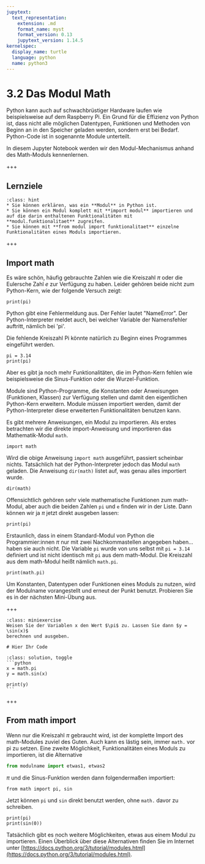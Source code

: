 ```yaml
---
jupytext:
  text_representation:
    extension: .md
    format_name: myst
    format_version: 0.13
    jupytext_version: 1.14.5
kernelspec:
  display_name: turtle
  language: python
  name: python3
---
```


# 3.2 Das Modul Math

Python kann auch auf schwachbrüstiger Hardware laufen wie beispielsweise auf
dem Raspberry Pi. Ein Grund für die Effizienz von Python ist, dass nicht alle
möglichen Datentypen, Funktionen und Methoden von Beginn an in den Speicher
geladen werden, sondern erst bei Bedarf. Python-Code ist in sogenannte Module
unterteilt.

In diesem Jupyter Notebook werden wir den Modul-Mechanismus anhand des
Math-Moduls kennenlernen.

+++

## Lernziele

```{admonition} Lernziele
:class: hint
* Sie können erklären, was ein **Modul** in Python ist.
* Sie können ein Modul komplett mit **import modul** importieren und auf die darin enthaltenen Funktionalitäten mit **modul.funktionalitaet** zugreifen.
* Sie können mit **from modul import funktionalitaet** einzelne Funktionalitäten eines Moduls importieren.
```

+++

## Import math

Es wäre schön, häufig gebrauchte Zahlen wie die Kreiszahl $\pi$ oder die
Eulersche Zahl $e$ zur Verfügung zu haben. Leider gehören beide nicht zum
Python-Kern, wie der folgende Versuch zeigt:

```{code-cell} ipython3
print(pi)
```

Python gibt eine Fehlermeldung aus. Der Fehler lautet "NameError". Der
Python-Interpreter meldet auch, bei welcher Variable der Namensfehler auftritt,
nämlich bei 'pi'. 

Die fehlende Kreiszahl Pi könnte natürlich zu Beginn eines Programmes eingeführt werden. 

```{code-cell} ipython3
pi = 3.14
print(pi)
```

Aber es gibt ja noch mehr Funktionalitäten, die im Python-Kern fehlen wie
beispielsweise die Sinus-Funktion oder die Wurzel-Funktion. 

Module sind Python-Programme, die Konstanten oder Anweisungen (Funktionen,
Klassen) zur Verfügung stellen und damit den eigentlichen Python-Kern erweitern.
Module müssen importiert werden, damit der Python-Interpreter diese erweiterten
Funktionalitäten benutzen kann.

Es gibt mehrere Anweisungen, ein Modul zu importieren. Als erstes betrachten wir
die direkte import-Anweisung und importieren das Mathematik-Modul `math`.

```{code-cell} ipython3
import math
```

Wird die obige Anweisung `import math` ausgeführt, passiert scheinbar nichts.
Tatsächlich hat der Python-Interpreter jedoch das Modul `math` geladen. Die
Anweisung `dir(math)` listet auf, was genau alles importiert wurde. 

```{code-cell} ipython3
dir(math)
```

Offensichtlich gehören sehr viele mathematische Funktionen zum math-Modul, aber auch die beiden Zahlen `pi` und `e` finden wir in der Liste. Dann können wir ja $\pi$ jetzt direkt ausgeben lassen:

```{code-cell} ipython3
print(pi)
```

Erstaunlich, dass in einem Standard-Modul von Python die Programmier:innen $\pi$
nur mit zwei Nachkommastellen angegeben haben... haben sie auch nicht. Die
Variable `pi` wurde von uns selbst mit `pi = 3.14` definiert und ist nicht
identisch mit `pi` aus dem math-Modul. Die Kreiszahl aus dem math-Modul heißt
nämlich `math.pi`.

```{code-cell} ipython3
print(math.pi)
```

Um Konstanten, Datentypen oder Funktionen eines Moduls zu nutzen, wird der
Modulname vorangestellt und erneut der Punkt benutzt. Probieren Sie es in der
nächsten Mini-Übung aus.

+++

````{admonition} Mini-Übung
:class: miniexercise
Weisen Sie der Variablen x den Wert $\pi$ zu. Lassen Sie dann $y = \sin(x)$
berechnen und ausgeben.
````

```{code-cell} ipython3
# Hier Ihr Code
```

````{admonition} Lösung
:class: solution, toggle
```python
x = math.pi
y = math.sin(x)

print(y)
```
````

+++

## From math import

Wenn nur die Kreiszahl $\pi$ gebraucht wird, ist der komplette Import des
math-Modules zuviel des Guten. Auch kann es lästig sein, immer `math.` vor pi zu
setzen. Eine zweite Möglichkeit, Funktionalitäten eines Moduls zu importieren,
ist die Alternative

```python
from modulname import etwas1, etwas2
```

$\pi$ und die Sinus-Funktion werden dann folgendermaßen importiert:

```{code-cell} ipython3
from math import pi, sin
```

Jetzt können `pi` und `sin` direkt benutzt werden, ohne `math.` davor zu schreiben.

```{code-cell} ipython3
print(pi)
print(sin(0))
```

Tatsächlich gibt es noch weitere Möglichkeiten, etwas aus einem Modul zu importieren. Einen Überblick über diese Alternativen finden Sie im Internet unter [https://docs.python.org/3/tutorial/modules.html](https://docs.python.org/3/tutorial/modules.html).
